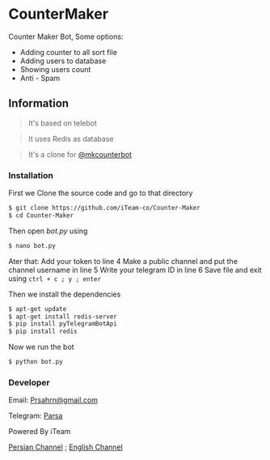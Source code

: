# CounterMaker
Counter Maker Bot, Some options:

  - Adding counter to all sort file
  - Adding users to database
  - Showing users count
  - Anti - Spam

## Information

> It's based on telebot

> It uses Redis as database

> It's a clone for [@mkcounterbot](http://telegram.me/mkcounterbot)


### Installation

First we Clone the source code and go to that directory

```sh
$ git clone https://github.com/iTeam-co/Counter-Maker
$ cd Counter-Maker
```
Then open *bot.py* using

```sh
$ nano bot.py
```

Ater that:
Add your token to line 4
Make a public channel and put the channel username in line 5
Write your telegram ID in line 6
Save file and exit using `ctrl + c ; y ; enter`

Then we install the dependencies

```sh
$ apt-get update
$ apt-get install redis-server
$ pip install pyTelegramBotApi
$ pip install redis
```
Now we run the bot

```sh
$ python bot.py
```

### Developer

Email: Prsahrn@gmail.com

Telegram: [Parsa](http://telegram.me/prsahrn)

Powered By iTeam

[Persian Channel](https://telegram.me/iTeam_ir) ; [English Channel](https://telegram.me/iTeam_en)
